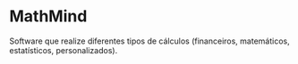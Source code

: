 # MathMind
Software que realize diferentes tipos de cálculos (financeiros, matemáticos, estatísticos, personalizados).

